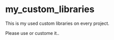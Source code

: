# my_custom_libraries
This is my used custom libraries on every project. 

Please use or custome it.. 
